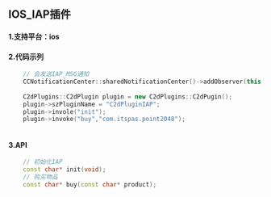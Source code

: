 IOS_IAP插件
---------------
#### 1.支持平台：ios
#### 2.代码示列
```C++
    // 会发送IAP_MSG通知
    CCNotificationCenter::sharedNotificationCenter()->addObserver(this, callfuncO_selector(HelloWorld::onIAPCallback), "IAP_MSG", NULL);
    
    C2dPlugins::C2dPlugin plugin = new C2dPlugins::C2dPugin();
    plugin->szPluginName = "C2dPluginIAP";
    plugin->invole("init");
    plugin->invoke("buy","com.itspas.point2048");
    
```
#### 3.API
```C++
    // 初始化IAP
    const char* init(void);
    // 购买物品
    const char* buy(const char* product);
```